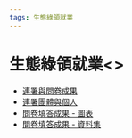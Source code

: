 ```yaml
---
tags: 生態綠領就業
---
```


# 生態綠領就業<>

- [連署與問卷成果](https://g0v.hackmd.io/3tfV-BSNTSK5haPhVmP-zQ?view)
- [連署團體與個人](https://docs.google.com/spreadsheets/d/e/2PACX-1vT1zIrxooE_pwWqoH5nWLLo0aDzviJFepS7cKO_MXlO1IGF7CEJdFwjvcO_luKgflohPoiURsr9wWXr/pubhtml)
- [問卷填答成果 - 圖表](https://app.awesome-table.com/-NwPj1cVqBl5brPQo6Kp/view)
- [問卷填答成果 - 資料集](https://docs.google.com/spreadsheets/d/1yGd6OkKJRva_ncF1LAbD6rdUx_ZgfTOOtRDa6rtAV94/edit)